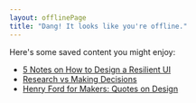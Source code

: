 ```yaml
---
layout: offlinePage
title: "Dang! It looks like you're offline."
---
```


Here's some saved content you might enjoy:

- [5 Notes on How to Design a Resilient UI](/resilient-ui/)
- [Research vs Making Decisions](/research-decision/)
- [Henry Ford for Makers: Quotes on Design](/henry-ford-for-makers/)

